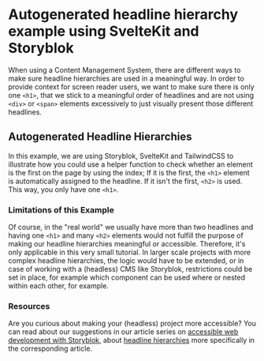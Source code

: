 # Autogenerated headline hierarchy example using SvelteKit and Storyblok

When using a Content Management System, there are different ways to make sure headline hierarchies are used in a meaningful way. In order to provide context for screen reader users, we want to make sure there is only one `<h1>`, that we stick to a meaningful order of headlines and are not using `<div>` or `<span>` elements excessively to just visually present those different headlines. 

## Autogenerated Headline Hierarchies

In this example, we are using Storyblok, SvelteKit and TailwindCSS to illustrate how you could use a helper function to check whether an element is the first on the page by using the index; If it is the first, the `<h1>` element is automatically assigned to the headline. If it isn't the first, `<h2>` is used. This way, you only have one `<h1>`. 

### Limitations of this Example

Of course, in the "real world" we usually have more than two headlines and having one `<h1>` and many `<h2>` elements would not fulfill the purpose of making our headline hierarchies meaningful or accessible. Therefore, it's only applicable in this very small tutorial. In larger scale projects with more complex headline hierarchies, the logic would have to be extended, or in case of working with a (headless) CMS like Storyblok, restrictions could be set in place, for example which component can be used where or nested within each other, for example. 

### Resources

Are you curious about making your (headless) project more accessible? You can read about our suggestions in our article series on [accessible web development with Storyblok](https://www.storyblok.com/tp/accessible-web-development-with-storyblok), about [headline hierarchies](https://www.storyblok.com/tp/accessible-headline-hierarchies) more specifically in the corresponding article. 
